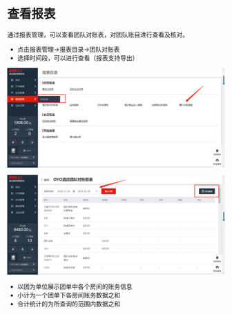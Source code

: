 # 查看报表

通过报表管理，可以查看团队对账表，对团队账目进行查看及核对。

* 点击报表管理→报表目录→团队对账表
* 选择时间段，可以进行查看（报表支持导出）

![](../../../.gitbook/assets/image%20%28300%29.png)

![](../../../.gitbook/assets/image%20%28270%29.png)

* 以团为单位展示团单中各个房间的账务信息
* 小计为一个团单下各房间账务数据之和
* 合计统计的为所查询的范围内数据之和

